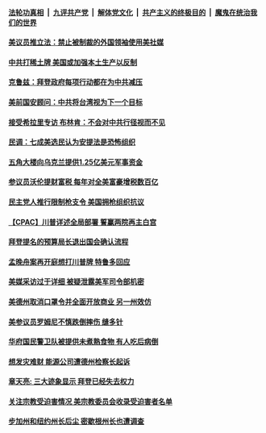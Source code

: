 

####  [法轮功真相](../../../../basic/blob/master/README.md?t=03040101) &nbsp;|&nbsp; [九评共产党](../../../../9ping.md/blob/master/README.md?t=03040101) &nbsp;|&nbsp; [解体党文化](../../../../jtdwh.md/blob/master/README.md?t=03040101)  &nbsp;|&nbsp; [共产主义的终极目的](../../../../gczydzjmd.md/blob/master/README.md?t=03040101) &nbsp;|&nbsp; [魔鬼在统治我们的世界](../../../../mgztzwmdsj.md/blob/master/README.md?t=03040101) 

#### [美议员推立法：禁止被制裁的外国领袖使用美社媒](../pages/soh6/480362.md?t=03040101) 
#### [中共打稀土牌 美国或加强本土生产以反制](../pages/soh6/480350.md?t=03040101) 
#### [克鲁兹：拜登政府每项行动都在为中共减压](../pages/soh6/480335.md?t=03040101) 
#### [美前国安顾问：中共将台湾视为下一个目标 ](../pages/soh6/480236.md?t=03040101) 
#### [接受希拉里专访 布林肯：不会对中共行径视而不见 ](../pages/soh6/480278.md?t=03040101) 
#### [民调：七成美选民认为安提法是恐怖组织](../pages/soh6/480182.md?t=03040101) 
#### [五角大楼向乌克兰提供1.25亿美元军事资金](../pages/soh6/480215.md?t=03040101) 
#### [参议员沃伦提财富税 每年对全美富豪增税数百亿](../pages/soh6/480167.md?t=03040101) 
#### [民主党人推行限制枪支令 美国拥枪组织抗议](../pages/soh6/480149.md?t=03040101) 
#### [【CPAC】川普详述全局部署 誓赢两院再主白宫](../pages/soh6/480137.md?t=03040101) 
#### [拜登提名的预算局长退出国会确认流程](../pages/soh6/480143.md?t=03040101) 
#### [孟晚舟案再开庭想打川普牌 特鲁多回应](../pages/soh6/480119.md?t=03040101) 
#### [美媒采访过于详细 被疑泄露美军司令部机密](../pages/soh6/480113.md?t=03040101) 
#### [美德州取消口罩令并全面开放商业 另一州效仿](../pages/soh6/480104.md?t=03040101) 
#### [美参议员罗姆尼不慎跌倒摔伤 缝多针](../pages/soh6/480092.md?t=03040101) 
#### [华府国民警卫队被提供未煮熟食物 有人吃后病倒](../pages/soh6/480074.md?t=03040101) 
#### [想发灾难财 能源公司遭德州检察长起诉](../pages/soh6/480053.md?t=03040101) 
#### [章天亮: 三大迹象显示 拜登已经失去权力](../pages/soh6/480068.md?t=03040101) 
#### [关注宗教受迫害情况 美宗教委员会收录受迫害者名单 ](../pages/soh6/480032.md?t=03040101) 
#### [步加州和纽约州长后尘 密歇根州长也遭调查](../pages/soh6/480047.md?t=03040101) 
